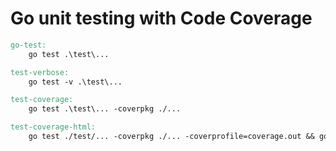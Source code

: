 # Go unit testing with Code Coverage

```makefile
go-test:
	go test .\test\...

test-verbose:
	go test -v .\test\...

test-coverage:
	go test .\test\... -coverpkg ./...

test-coverage-html:
	go test ./test/... -coverpkg ./... -coverprofile=coverage.out && go tool cover -html=coverage.out
```
